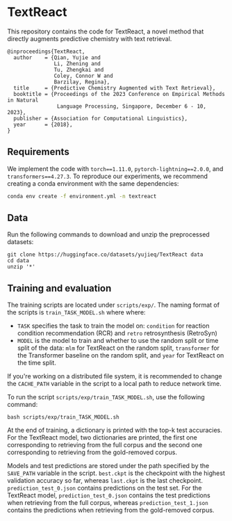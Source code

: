 # TextReact

This repository contains the code for TextReact, a novel method that directly augments predictive chemistry with 
text retrieval.

```
@inproceedings{TextReact,
  author    = {Qian, Yujie and 
               Li, Zhening and 
               Tu, Zhengkai and 
               Coley, Connor W and 
               Barzilay, Regina},
  title     = {Predictive Chemistry Augmented with Text Retrieval},
  booktitle = {Proceedings of the 2023 Conference on Empirical Methods in Natural
                Language Processing, Singapore, December 6 - 10, 2023},
  publisher = {Association for Computational Linguistics},
  year      = {2018},
}
```

## Requirements
We implement the code with `torch==1.11.0`, `pytorch-lightning==2.0.0`, and `transformers==4.27.3`. 
To reproduce our experiments, we recommend creating a conda environment with the same dependencies:
```bash
conda env create -f environment.yml -n textreact
```

## Data

Run the following commands to download and unzip the preprocessed datasets:
```
git clone https://huggingface.co/datasets/yujieq/TextReact data
cd data
unzip '*'
```

## Training and evaluation

The training scripts are located under `scripts/exp/`.
The naming format of the scripts is `train_TASK_MODEL.sh` where
where:
- `TASK` specifies the task to train the model on:
`condition` for reaction condition recommendation (RCR) and `retro` retrosynthesis (RetroSyn)
- `MODEL` is the model to train and whether to use the random split or time split of the data:
`mlm` for TextReact on the random split, `transformer` for the Transformer baseline on the random split,
and `year` for TextReact on the time split.

If you're working on a distributed file system, it is recommended to change the `CACHE_PATH` variable
in the script to a local path to reduce network time.

To run the script `scripts/exp/train_TASK_MODEL.sh`, use the following command:
```
bash scripts/exp/train_TASK_MODEL.sh
```

At the end of training, a dictionary is printed with the top-k test accuracies.
For the TextReact model, two dictionaries are printed,
the first one corresponding to retrieving from the full corpus
and the second one corresponding to retrieving from the gold-removed corpus.

Models and test predictions are stored under the path specified by the `SAVE_PATH` variable in the script.
`best.ckpt` is the checkpoint with the highest validation accuracy so far, whereas
`last.ckpt` is the last checkpoint.
`prediction_test_0.json` contains predictions on the test set.
For the TextReact model, `prediction_test_0.json` contains the test predictions when retrieving from the full corpus,
whereas `prediction_test_1.json` contains the predictions when retrieving from the gold-removed corpus.
